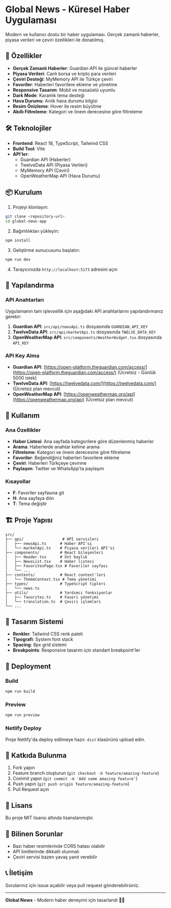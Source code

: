 # Global News - Küresel Haber Uygulaması

Modern ve kullanıcı dostu bir haber uygulaması. Gerçek zamanlı haberler, piyasa verileri ve çeviri özellikleri ile donatılmış.

## 🚀 Özellikler

- **Gerçek Zamanlı Haberler**: Guardian API ile güncel haberler
- **Piyasa Verileri**: Canlı borsa ve kripto para verileri
- **Çeviri Desteği**: MyMemory API ile Türkçe çeviri
- **Favoriler**: Haberleri favorilere ekleme ve yönetme
- **Responsive Tasarım**: Mobil ve masaüstü uyumlu
- **Dark Mode**: Karanlık tema desteği
- **Hava Durumu**: Anlık hava durumu bilgisi
- **Resim Önizleme**: Hover ile resim büyütme
- **Akıllı Filtreleme**: Kategori ve önem derecesine göre filtreleme

## 🛠️ Teknolojiler

- **Frontend**: React 18, TypeScript, Tailwind CSS
- **Build Tool**: Vite
- **API'ler**: 
  - Guardian API (Haberler)
  - TwelveData API (Piyasa Verileri)
  - MyMemory API (Çeviri)
  - OpenWeatherMap API (Hava Durumu)

## 📦 Kurulum

1. Projeyi klonlayın:
```bash
git clone <repository-url>
cd global-news-app
```

2. Bağımlılıkları yükleyin:
```bash
npm install
```

3. Geliştirme sunucusunu başlatın:
```bash
npm run dev
```

4. Tarayıcınızda `http://localhost:5173` adresini açın

## 🔧 Yapılandırma

### API Anahtarları

Uygulamanın tam işlevsellik için aşağıdaki API anahtarlarını yapılandırmanız gerekir:

1. **Guardian API**: `src/api/newsApi.ts` dosyasında `GUARDIAN_API_KEY`
2. **TwelveData API**: `src/api/marketApi.ts` dosyasında `TWELVE_DATA_KEY`
3. **OpenWeatherMap API**: `src/components/WeatherWidget.tsx` dosyasında `API_KEY`

### API Key Alma

- **Guardian API**: [https://open-platform.theguardian.com/access/](https://open-platform.theguardian.com/access/) (Ücretsiz - Günlük 5000 istek)
- **TwelveData API**: [https://twelvedata.com/](https://twelvedata.com/) (Ücretsiz plan mevcut)
- **OpenWeatherMap API**: [https://openweathermap.org/api](https://openweathermap.org/api) (Ücretsiz plan mevcut)

## 📱 Kullanım

### Ana Özellikler

- **Haber Listesi**: Ana sayfada kategorilere göre düzenlenmiş haberler
- **Arama**: Haberlerde anahtar kelime arama
- **Filtreleme**: Kategori ve önem derecesine göre filtreleme
- **Favoriler**: Beğendiğiniz haberleri favorilere ekleme
- **Çeviri**: Haberleri Türkçeye çevirme
- **Paylaşım**: Twitter ve WhatsApp'ta paylaşım

### Kısayollar

- **F**: Favoriler sayfasına git
- **H**: Ana sayfaya dön
- **T**: Tema değiştir

## 🏗️ Proje Yapısı

```
src/
├── api/                 # API servisleri
│   ├── newsApi.ts      # Haber API'si
│   └── marketApi.ts    # Piyasa verileri API'si
├── components/         # React bileşenleri
│   ├── Header.tsx      # Üst başlık
│   ├── NewsList.tsx    # Haber listesi
│   ├── FavoritesPage.tsx # Favoriler sayfası
│   └── ...
├── contexts/           # React context'leri
│   └── ThemeContext.tsx # Tema yönetimi
├── types/              # TypeScript tipleri
│   └── news.ts
├── utils/              # Yardımcı fonksiyonlar
│   ├── favorites.ts    # Favori yönetimi
│   └── translation.ts  # Çeviri işlemleri
└── ...
```

## 🎨 Tasarım Sistemi

- **Renkler**: Tailwind CSS renk paleti
- **Tipografi**: System font stack
- **Spacing**: 8px grid sistemi
- **Breakpoints**: Responsive tasarım için standart breakpoint'ler

## 🚀 Deployment

### Build

```bash
npm run build
```

### Preview

```bash
npm run preview
```

### Netlify Deploy

Proje Netlify'da deploy edilmeye hazır. `dist` klasörünü upload edin.

## 🤝 Katkıda Bulunma

1. Fork yapın
2. Feature branch oluşturun (`git checkout -b feature/amazing-feature`)
3. Commit yapın (`git commit -m 'Add some amazing feature'`)
4. Push yapın (`git push origin feature/amazing-feature`)
5. Pull Request açın

## 📄 Lisans

Bu proje MIT lisansı altında lisanslanmıştır.

## 🐛 Bilinen Sorunlar

- Bazı haber resimlerinde CORS hatası olabilir
- API limitlerinde dikkatli olunmalı
- Çeviri servisi bazen yavaş yanıt verebilir

## 📞 İletişim

Sorularınız için issue açabilir veya pull request gönderebilirsiniz.

---

**Global News** - Modern haber deneyimi için tasarlandı 📰✨